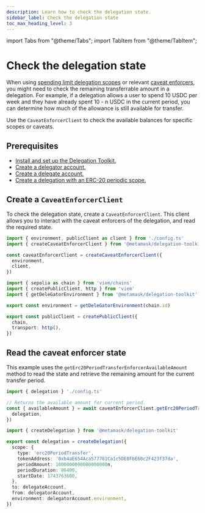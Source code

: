 ```yaml
---
description: Learn how to check the delegation state.
sidebar_label: Check the delegation state
toc_max_heading_level: 3
---
```


import Tabs from "@theme/Tabs";
import TabItem from "@theme/TabItem";

# Check the delegation state

When using [spending limit delegation scopes](use-delegation-scopes/spending-limit.md) or relevant [caveat enforcers](../../reference/caveats.md),
you might need to check the remaining transferrable amount in a delegation.
For example, if a delegation allows a user to spend 10 USDC per week and they have already spent 10 - n USDC in the current period,
you can determine how much of the allowance is still available for transfer.

Use the `CaveatEnforcerClient` to check the available balances for specific scopes or caveats.

## Prerequisites

- [Install and set up the Delegation Toolkit.](../../get-started/install.md)
- [Create a delegator account.](execute-on-smart-accounts-behalf.md#3-create-a-delegator-account)
- [Create a delegate account.](execute-on-smart-accounts-behalf.mdexecute-on-smart-accounts-behalf.md#4-create-a-delegate-account)
- [Create a delegation with an ERC-20 periodic scope.](use-delegation-scopes/spending-limit.md#erc-20-periodic-scope)

## Create a `CaveatEnforcerClient`

To check the delegation state, create a `CaveatEnforcerClient`.
This client allows you to interact with the caveat enforcers of the delegation, and read the required state.

<Tabs>
<TabItem value="example.ts">

```typescript
import { environment, publicClient as client } from './config.ts'
import { createCaveatEnforcerClient } from '@metamask/delegation-toolkit'

const caveatEnforcerClient = createCaveatEnforcerClient({
  environment,
  client,
})
```

</TabItem>
<TabItem value="config.ts">

```typescript
import { sepolia as chain } from 'viem/chains'
import { createPublicClient, http } from 'viem'
import { getDeleGatorEnvironment } from '@metamask/delegation-toolkit'

export const environment = getDeleGatorEnvironment(chain.id)

export const publicClient = createPublicClient({
  chain,
  transport: http(),
})
```

</TabItem>
</Tabs>

## Read the caveat enforcer state

This example uses the `getErc20PeriodTransferEnforcerAvailableAmount` method to read the state and retrieve the remaining amount for the current transfer period. 

<Tabs>
<TabItem value="example.ts">

```typescript
import { delegation } './config.ts'

// Returns the available amount for current period. 
const { availableAmount } = await caveatEnforcerClient.getErc20PeriodTransferEnforcerAvailableAmount({
  delegation,
})
```

</TabItem>
<TabItem value="config.ts">

```typescript
import { createDelegation } from '@metamask/delegation-toolkit'

export const delegation = createDelegation({
  scope: {
    type: 'erc20PeriodTransfer',
    tokenAddress: '0xb4aE654Aca577781Ca1c5DE8FbE60c2F423f37da',
    periodAmount: 1000000000000000000n,
    periodDuration: 86400,
    startDate: 1743763600,
  },
  to: delegateAccount,
  from: delegatorAccount,
  environment: delegatorAccount.environment,
})
```

</TabItem>
</Tabs>
